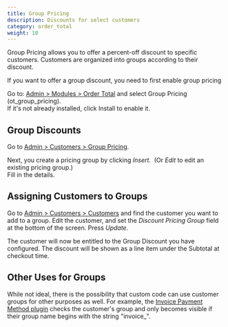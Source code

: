 ```yaml
---
title: Group Pricing
description: Discounts for select customers
category: order_total
weight: 10
---
```


Group Pricing allows you to offer a percent-off discount to specific customers.  Customers are organized into groups according to their discount. 

If you want to offer a group discount, you need to first enable group pricing

Go to: [Admin > Modules > Order Total](/user/admin_pages/modules/order_total/) and select Group Pricing (ot_group_pricing).   
If it's not already installed, click Install to enable it.  

## Group Discounts

Go to [Admin > Customers > Group Pricing](/user/admin_pages/customers/group_pricing/). 

Next, you create a pricing group by clicking *Insert*.  (Or *Edit* to edit an existing pricing group.)  
Fill in the details.  

## Assigning Customers to Groups 

Go to [Admin > Customers > Customers](/user/admin_pages/customers/customers/) and find the customer you want to 
add to a group.  Edit the customer, and set the *Discount Pricing Group*
field at the bottom of the screen.  Press *Update*.

The customer will now be entitled to the Group Discount you have configured.  The discount will be shown as a line item under the Subtotal at checkout time. 

## Other Uses for Groups 
While not ideal, there is the possibility that custom code can use customer groups for other purposes as well.  For example, the [Invoice Payment Method plugin](https://www.zen-cart.com/downloads.php?do=file&id=131) checks the customer's group and only becomes visible if their group name begins with the string "invoice_". 

